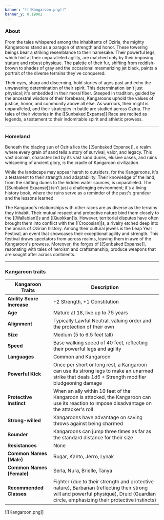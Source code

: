 ```yaml
---
banner: "![[Kangaroon.png]]"
banner_y: 0.19001
---
```


### About

From the tales whispered among the inhabitants of Oziria, the mighty Kangaroons stand as a paragon of strength and honor. These towering beings bear a striking resemblance to their namesake. Their powerful legs, which hint at their unparalleled agility, are matched only by their imposing stature and robust physique. The palette of their fur, shifting from reddish-brown to shades of gray and the occasional mesmerizing jet black, paints a portrait of the diverse terrains they've conquered.

Their eyes, sharp and discerning, hold stories of ages past and echo the unwavering determination of their spirit. This determination isn't just physical; it's embedded in their moral fiber. Steeped in tradition, guided by the ancestral wisdom of their forebears, Kangaroons uphold the values of justice, honor, and community above all else. As warriors, their might is unparalleled, and their strategies in battle are studied across Oziria. The tales of their victories in the [[Sunbaked Expanse]] Race are recited as legends, a testament to their indomitable spirit and athletic prowess.

-----
### Homeland

Beneath the blazing sun of Oziria lies the [[Sunbaked Expanse]], a realm where every grain of sand tells a story of survival, valor, and legacy. This vast domain, characterized by its vast sand dunes, elusive oases, and ruins whispering of ancient glory, is the cradle of Kangaroon civilization.

While the landscape may appear harsh to outsiders, for the Kangaroons, it's a testament to their strength and adaptability. Their knowledge of the land, from the shifting dunes to the hidden water sources, is unparalleled. The [[Sunbaked Expanse]] isn't just a challenging environment; it's a living history book, where the ruins serve as a reminder of the past's grandeur and the lessons learned.

The Kangaroo's relationships with other races are as diverse as the terrains they inhabit. Their mutual respect and protective nature bind them closely to the [[Wallabian]]s and [[Quokkan]]s. However, territorial disputes have often brought them into conflict with the [[Crocosian]]s, a rivalry etched deep into the annals of Ozirian history. Among their cultural jewels is the Leap Year Festival, an event that showcases their exceptional agility and strength. This festival draws spectators from across realms, leaving them in awe of the Kangaroon's prowess. Moreover, the forges of [[Sunbaked Expanse]], resonating with tales of heroism and craftsmanship, produce weapons that are sought after across continents.

-----
### Kangaroon traits

|**Kangaroon Traits**|**Description**|
|---|---|
|**Ability Score Increase**|+2 Strength, +1 Constitution|
|**Age**|Mature at 18, live up to 75 years|
|**Alignment**|Typically Lawful Neutral, valuing order and the protection of their own|
|**Size**|Medium (5 to 6.5 feet tall)|
|**Speed**|Base walking speed of 40 feet, reflecting their powerful legs and agility|
|**Languages**|Common and Kangaroon|
|**Powerful Kick**|Once per short or long rest, a Kangaroon can use its strong legs to make an unarmed strike that deals 1d6 + Strength modifier bludgeoning damage|
|**Protective Instinct**|When an ally within 10 feet of the Kangaroon is attacked, the Kangaroon can use its reaction to impose disadvantage on the attacker's roll|
|**Strong-willed**|Kangaroons have advantage on saving throws against being charmed|
|**Bounder**|Kangaroons can jump three times as far as the standard distance for their size|
|**Resistances**|None|
|**Common Names (Male)**|Rugar, Kanto, Jerro, Lynak|
|**Common Names (Female)**|Serla, Nura, Brielle, Tanya|
|**Recommended Classes**|Fighter (due to their strength and protective nature), Barbarian (reflecting their strong will and powerful physique), Druid (Guardian circle, emphasizing their protective instincts)|

![[Kangaroon.png]]